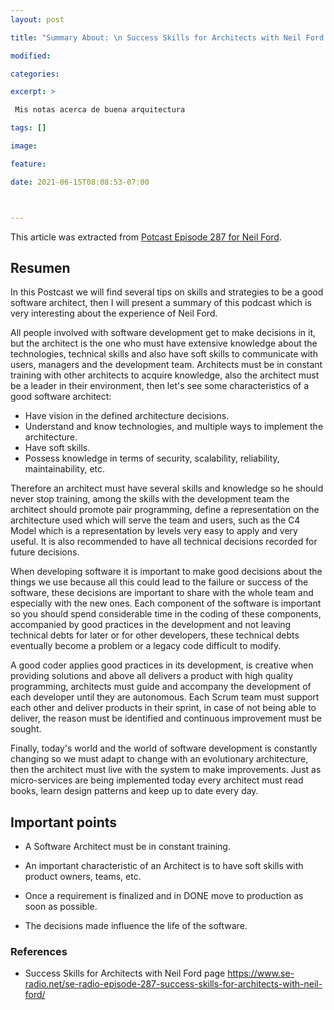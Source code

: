 ```yaml
---
layout: post

title: "Summary About: \n Success Skills for Architects with Neil Ford - Spanish"

modified:

categories:

excerpt: >

 Mis notas acerca de buena arquitectura

tags: []

image:

feature:

date: 2021-06-15T08:08:53-07:00



---
```




This article was extracted from [Potcast Episode 287 for Neil Ford](http://www.se-radio.net/2017/04/se-radio-episode-287-success-skills-for-architects-with-neil-ford/).



## Resumen

In this Postcast we will find several tips on skills and strategies to be a good software architect, then I will present a summary of this podcast which is very interesting about the experience of Neil Ford.

All people involved with software development get to make decisions in it, but the architect is the one who must have extensive knowledge about the technologies, technical skills and also have soft skills to communicate with users, managers and the development team. Architects must be in constant training with other architects to acquire knowledge, also the architect must be a leader in their environment, then let's see some characteristics of a good software architect:

- Have vision in the defined architecture decisions.
- Understand and know technologies, and multiple ways to implement the architecture.
- Have soft skills.
- Possess knowledge in terms of security, scalability, reliability, maintainability, etc.

Therefore an architect must have several skills and knowledge so he should never stop training, among the skills with the development team the architect should promote pair programming, define a representation on the architecture used which will serve the team and users, such as the C4 Model which is a representation by levels very easy to apply and very useful. It is also recommended to have all technical decisions recorded for future decisions.

When developing software it is important to make good decisions about the things we use because all this could lead to the failure or success of the software, these decisions are important to share with the whole team and especially with the new ones. Each component of the software is important so you should spend considerable time in the coding of these components, accompanied by good practices in the development and not leaving technical debts for later or for other developers, these technical debts eventually become a problem or a legacy code difficult to modify.

A good coder applies good practices in its development, is creative when providing solutions and above all delivers a product with high quality programming, architects must guide and accompany the development of each developer until they are autonomous. Each Scrum team must support each other and deliver products in their sprint, in case of not being able to deliver, the reason must be identified and continuous improvement must be sought.

Finally, today's world and the world of software development is constantly changing so we must adapt to change with an evolutionary architecture, then the architect must live with the system to make improvements. Just as micro-services are being implemented today every architect must read books, learn design patterns and keep up to date every day. 

## Important points

- A Software Architect must be in constant training.

- An important characteristic of an Architect is to have soft skills with product owners, teams, etc.

- Once a requirement is finalized and in DONE move to production as soon as possible.

- The decisions made influence the life of the software.

  

### References

- Success Skills for Architects with Neil Ford page https://www.se-radio.net/se-radio-episode-287-success-skills-for-architects-with-neil-ford/